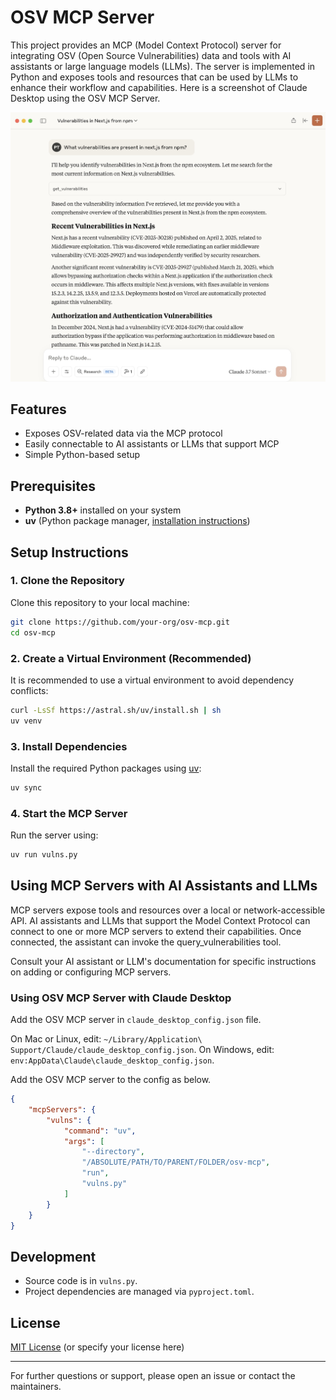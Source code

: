 # OSV MCP Server

This project provides an MCP (Model Context Protocol) server for integrating OSV (Open Source Vulnerabilities) data and tools with AI assistants or large language models (LLMs). The server is implemented in Python and exposes tools and resources that can be used by LLMs to enhance their workflow and capabilities. Here is a screenshot of Claude Desktop using the OSV MCP Server.

![Claude Desktop Using OSV MCP Server](osv-mcp-claude.jpg "Claude Desktop Using OSV MCP Server")

## Features

- Exposes OSV-related data via the MCP protocol
- Easily connectable to AI assistants or LLMs that support MCP
- Simple Python-based setup

## Prerequisites

- **Python 3.8+** installed on your system
- **uv** (Python package manager, [installation instructions](https://github.com/astral-sh/uv))

## Setup Instructions

### 1. Clone the Repository

Clone this repository to your local machine:

```bash
git clone https://github.com/your-org/osv-mcp.git
cd osv-mcp
```

### 2. Create a Virtual Environment (Recommended)

It is recommended to use a virtual environment to avoid dependency conflicts:

```bash
curl -LsSf https://astral.sh/uv/install.sh | sh
uv venv
```

### 3. Install Dependencies

Install the required Python packages using [uv](https://github.com/astral-sh/uv):

```bash
uv sync
```

### 4. Start the MCP Server

Run the server using:

```bash
uv run vulns.py
```

## Using MCP Servers with AI Assistants and LLMs

MCP servers expose tools and resources over a local or network-accessible API. AI assistants and LLMs that support the Model Context Protocol can connect to one or more MCP servers to extend their capabilities. Once connected, the assistant can invoke the query_vulnerabilities tool.

Consult your AI assistant or LLM's documentation for specific instructions on adding or configuring MCP servers.

### Using OSV MCP Server with Claude Desktop

Add the OSV MCP server in `claude_desktop_config.json` file.

On Mac or Linux, edit: `~/Library/Application\ Support/Claude/claude_desktop_config.json`.
On Windows, edit: `env:AppData\Claude\claude_desktop_config.json`.

Add the OSV MCP server to the config as below.

```json
{
    "mcpServers": {
        "vulns": {
            "command": "uv",
            "args": [
                "--directory",
                "/ABSOLUTE/PATH/TO/PARENT/FOLDER/osv-mcp",
                "run",
                "vulns.py"
            ]
        }
    }
}
```

## Development

- Source code is in `vulns.py`.
- Project dependencies are managed via `pyproject.toml`.

## License

[MIT License](LICENSE) (or specify your license here)

---

For further questions or support, please open an issue or contact the maintainers.
